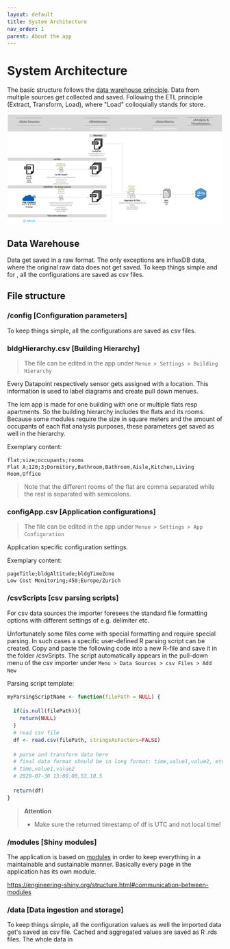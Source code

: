 ```yaml
---
layout: default
title: System Architecture
nav_order: 1
parent: About the app
---
```


# System Architecture
The basic structure follows the [data warehouse principle](https://en.wikipedia.org/wiki/Data_warehouse). Data from multiple sources get collected and saved. Following the ETL principle (Extract, Transform, Load), where "Load" colloquially stands for store.  

[![Application Architecture](https://raw.githubusercontent.com/hslu-ige-laes/lcm/master/docs/docs/systemArchitecture_01.PNG)]()

## Data Warehouse
Data get saved in a raw format. The only exceptions are influxDB data, where the original raw data does not get saved. To keep things simple and for , all the configurations are saved as csv files.


## File structure
### /config [Configuration parameters]
To keep things simple, all the configurations are saved as csv files.

### bldgHierarchy.csv [Building Hierarchy]
>The file can be edited in the app under `Menue > Settings > Building Hierarchy`

Every Datapoint respectively sensor gets assigned with a location. This information is used to label diagrams and create pull down menues.

The lcm app is made for one building with one or multiple flats resp apartments. So the building hierarchy includes the flats and its rooms. Because some modules require the size in square meters and the amount of occupants of each flat analysis purposes, these parameters get saved as well in the hierarchy.

Exemplary content:
```csv
flat;size;occupants;rooms
Flat A;120;3;Dormitory,Bathroom,Bathroom,Aisle,Kitchen,Living Room,Office
```

>Note that the different rooms of the flat are comma separated while the rest is separated with semicolons.

### configApp.csv [Application configurations]
>The file can be edited in the app under `Menue > Settings > App Configuration`

Application specific configuration settings.

Exemplary content:
```csv
pageTitle;bldgAltitude;bldgTimeZone
Low Cost Monitoring;450;Europe/Zurich
```

### /csvScripts [csv parsing scripts]
For csv data sources the importer foresees the standard file formatting options with different settings of e.g. delimiter etc.

Unfortunately some files come with special formatting and require special parsing. In such cases a specific user-defined R parsing script can be created.
Copy and paste the following code into a new R-file and save it in the folder /csvSripts. The script automatically appears in the pull-down menu of the csv importer under `Menu > Data Sources > csv Files > Add New` 

Parsing script template:
```R
myParsingScriptName <- function(filePath = NULL) {
  
  if(is.null(filePath)){
    return(NULL)
  }
  # read csv file
  df <- read.csv(filePath, stringsAsFactors=FALSE)
  
  # parse and transform data here
  # final data format should be in long format: time,value1,value2, etc.
  # time,value1,value2
  # 2020-07-30 13:00:00,53,10.5

  return(df)
}
```
>**Attention**
>- Make sure the returned timestamp of df is UTC and not local time!

### /modules [Shiny modules]
The application is based on <a href="https://mastering-shiny.org/scaling-modules.html" target="_blank">modules</a> in order to keep everything in a maintainable and sustainable manner. Basically every page in the application has its own module.

https://engineering-shiny.org/structure.html#communication-between-modules

### /data [Data ingestion and storage]
To keep things simple, all the configuration values as well the imported data get's saved as csv file.
Cached and aggregated values are saved as R .rds files.
The whole data in